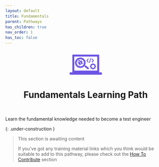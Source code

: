 ```yaml
---
layout: default
title: Fundamentals
parent: Pathways
has_children: true
nav_order: 1
has_toc: false
---
```


<p align="center" style="font-size:200%"><img src="/docs/assets/images/IconPathFundamentals.png" alt="Fundamentals learing path icon"></p>
<h1 align="center">Fundamentals Learning Path</h1>
<br>

Learn the fundamental knowledge needed to become a test engineer

{: .under-construction }
> This section is awaiting content
> 
> If you've got any training material links which you think would be suitable to add to this pathway, please check out the [How To Contribute](../../how-to-contribute.html) section
